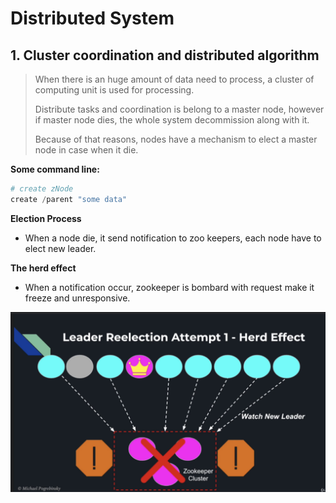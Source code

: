 
# Distributed System

## 1. Cluster coordination and distributed algorithm

> When there is an huge amount of data need to process, a cluster of computing unit is used for processing.
> 
> Distribute tasks and coordination is belong to a master node, however if master node dies, the whole system decommission along with it.
> 
> Because of that reasons, nodes have a mechanism to elect a master node in case when it die.

**Some command line:**

```powershell
# create zNode
create /parent "some data"

```
**Election Process**

- When a node die, it send notification to zoo keepers, each node have to elect new leader.

**The herd effect**

- When a notification occur, zookeeper is bombard with request make it freeze and unresponsive.

![](image/herd-effect.png)

